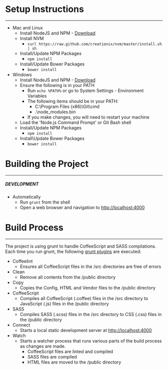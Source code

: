 # Setup Instructions
***
* Mac and Linux
    * Install NodeJS and NPM - [Download](http://nodejs.org/download/)
    * Install NVM
        * `curl https://raw.github.com/creationix/nvm/master/install.sh | sh`
    * Install/Update NPM Packages
        * `npm install`
    * Install/Update Bower Packages
        * `bower install`
* Windows
    * Install NodeJS and NPM - [Download](http://nodejs.org/download/)
    * Ensure the following is in your PATH
        * Run `echo %PATH%` or go to System Settings - Environment Variables
        * The following items should be in your PATH:
            * C:\Program Files (x86)\Git\cmd
            * .\node_modules\.bin
        * If you make changes, you will need to restart your machine
    * Load the 'Node.js Command Prompt' or Git Bash shell
    * Install/Update NPM Packages
        * `npm install`
    * Install\Update Bower Packages
        * `bower install`

# Building the Project
***
##### DEVELOPMENT
* Automatically
    * Run `grunt` from the shell
    * Open a web browser and navigation to [http://localhost:4000](http://localhost:4000)

# Build Process
***
The project is using grunt to handle CoffeeScript and SASS compilations. Each time you run grunt, the following [grunt plugins](http://gruntjs.com/plugins) are executed:

* Coffeelint
    * Ensures all CoffeeScript files in the /src directories are free of errors
* Clean
    * Remove all contents from the /public directory
* Copy
    * Copies the Config, HTML and Vendor files to the /public directory
* CoffeeScript
    * Compiles all CoffeeScript (.coffee) files in the /src directory to JavaScript (.js) files in the /public directory
* SASS
    * Compiles SASS (.scss) files in the /src directory to CSS (.css) files in the /public directory
* Connect
    * Starts a local static development server at [http://localhost:4000](http://localhost:4000)
* Watch
    * Starts a watcher process that runs various parts of the build process as changes are made.
        * CoffeeScript files are linted and compiled
        * SASS files are compiled
        * HTML files are moved to the /public directory